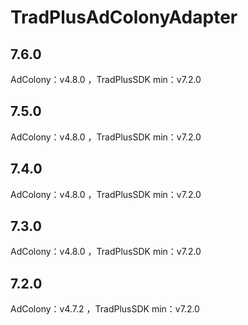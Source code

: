# TradPlusAdColonyAdapter

## 7.6.0

AdColony：v4.8.0 ，TradPlusSDK min：v7.2.0

## 7.5.0

AdColony：v4.8.0 ，TradPlusSDK min：v7.2.0

## 7.4.0

AdColony：v4.8.0 ，TradPlusSDK min：v7.2.0

## 7.3.0

AdColony：v4.8.0 ，TradPlusSDK min：v7.2.0

## 7.2.0

AdColony：v4.7.2 ，TradPlusSDK min：v7.2.0